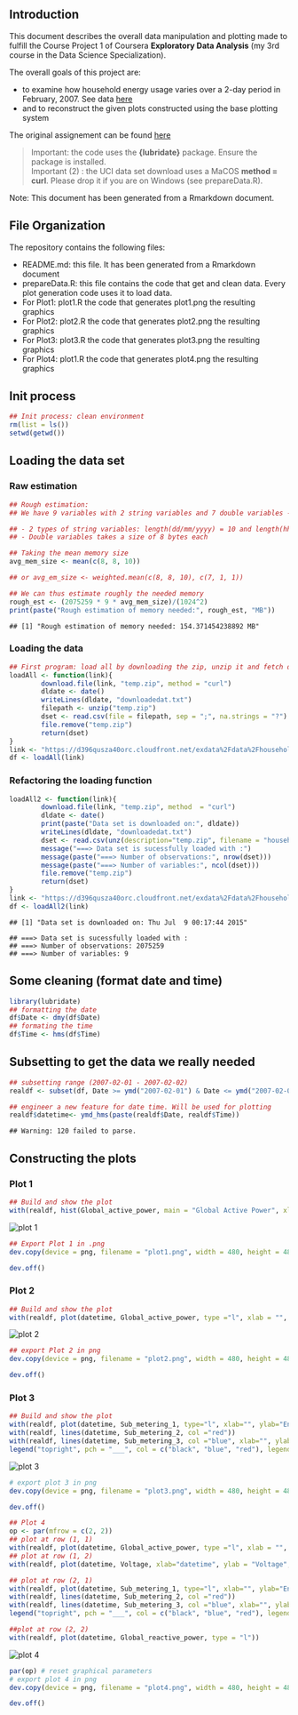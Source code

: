 ## Introduction

This document describes the overall data manipulation and plotting made to fulfill the Course Project 1 of Coursera __Exploratory Data Analysis__ (my 3rd course in the Data Science Specialization).

The overall goals of this project are:    
* to examine how household energy usage varies over a 2-day period in February, 2007. See data [here]("https://d396qusza40orc.cloudfront.net/exdata%2Fdata%2Fhousehold_power_consumption.zip") 
* and to reconstruct the given plots constructed using the base plotting system 

The original assignement can be found [here](https://github.com/rdpeng/ExData_Plotting1/blob/master/README.md)

> Important: the code uses the __{lubridate}__ package. Ensure the package is installed.  
> Important (2) : the UCI data set download uses a MaCOS __method = curl__. Please drop it if you are on Windows (see prepareData.R). 

Note: This document has been generated from a Rmarkdown document.

## File Organization
The repository contains the following files:
* README.md: this file. It has been generated from a Rmarkdown document
* prepareData.R: this file contains the code that get and clean data. Every plot generation code uses it to load data.
* For Plot1: plot1.R the code that generates plot1.png the resulting graphics
* For Plot2: plot2.R the code that generates plot2.png the resulting graphics
* For Plot3: plot3.R the code that generates plot3.png the resulting graphics
* For Plot4: plot1.R the code that generates plot4.png the resulting graphics
 

## Init process 

```r
## Init process: clean environment
rm(list = ls())
setwd(getwd())
```
## Loading the data set

### Raw estimation

```r
## Rough estimation:
## We have 9 variables with 2 string variables and 7 double variables -- I choose 'double' for a pessimistic calculation:

## - 2 types of string variables: length(dd/mm/yyyy) = 10 and length(hh:mm:ss) = 8"
## - Double variables takes a size of 8 bytes each 

## Taking the mean memory size 
avg_mem_size <- mean(c(8, 8, 10))

## or avg_em_size <- weighted.mean(c(8, 8, 10), c(7, 1, 1))

## We can thus estimate roughly the needed memory
rough_est <- (2075259 * 9 * avg_mem_size)/(1024^2)
print(paste("Rough estimation of memory needed:", rough_est, "MB"))
```

```
## [1] "Rough estimation of memory needed: 154.371454238892 MB"
```

### Loading the data

```r
## First program: load all by downloading the zip, unzip it and fetch data
loadAll <- function(link){
        download.file(link, "temp.zip", method = "curl")
        dldate <- date()
        writeLines(dldate, "downloadedat.txt")
        filepath <- unzip("temp.zip")
        dset <- read.csv(file = filepath, sep = ";", na.strings = "?") 
        file.remove("temp.zip")
        return(dset)
}
link <- "https://d396qusza40orc.cloudfront.net/exdata%2Fdata%2Fhousehold_power_consumption.zip"
df <- loadAll(link)
```
### Refactoring the loading function
 
```r
loadAll2 <- function(link){
        download.file(link, "temp.zip", method  = "curl")
        dldate <- date()
        print(paste("Data set is downloaded on:", dldate))
        writeLines(dldate, "downloadedat.txt")
        dset <- read.csv(unz(description="temp.zip", filename = "household_power_consumption.txt"), sep = ";", na.strings = "?")
        message("===> Data set is sucessfully loaded with :")
        message(paste("===> Number of observations:", nrow(dset)))
        message(paste("===> Number of variables:", ncol(dset)))
        file.remove("temp.zip")
        return(dset)
}
link <- "https://d396qusza40orc.cloudfront.net/exdata%2Fdata%2Fhousehold_power_consumption.zip"
df <- loadAll2(link)
```

```
## [1] "Data set is downloaded on: Thu Jul  9 00:17:44 2015"
```

```
## ===> Data set is sucessfully loaded with :
## ===> Number of observations: 2075259
## ===> Number of variables: 9
```

## Some cleaning (format date and time)

```r
library(lubridate)
## formatting the date
df$Date <- dmy(df$Date)
## formating the time
df$Time <- hms(df$Time)
```

## Subsetting to get the data we really needed

```r
## subsetting range (2007-02-01 - 2007-02-02)
realdf <- subset(df, Date >= ymd("2007-02-01") & Date <= ymd("2007-02-02"))

## engineer a new feature for date time. Will be used for plotting
realdf$datetime<- ymd_hms(paste(realdf$Date, realdf$Time))
```

```
## Warning: 120 failed to parse.
```
## Constructing the plots

### Plot 1

```r
## Build and show the plot
with(realdf, hist(Global_active_power, main = "Global Active Power", xlab = "Global Active Power (kilowatts)", col = "red"))
```

![plot 1](plot1.png) 

```r
## Export Plot 1 in .png
dev.copy(device = png, filename = "plot1.png", width = 480, height = 480)
```


```r
dev.off()
```

### Plot 2


```r
## Build and show the plot
with(realdf, plot(datetime, Global_active_power, type ="l", xlab = "", ylab = "Global Active Power (kilowatts)"))
```

![plot 2](plot2.png) 

```r
## export Plot 2 in png
dev.copy(device = png, filename = "plot2.png", width = 480, height = 480)
```


```r
dev.off()
```

### Plot 3

```r
## Build and show the plot
with(realdf, plot(datetime, Sub_metering_1, type="l", xlab="", ylab="Energy sub metering"))
with(realdf, lines(datetime, Sub_metering_2, col ="red"))
with(realdf, lines(datetime, Sub_metering_3, col ="blue", xlab="", ylab=""))
legend("topright", pch = "___", col = c("black", "blue", "red"), legend = c("Sub_metering_1", "Sub_metering_2", "Sub_metering_3"))
```

![plot 3](plot3.png) 

```r
# export plot 3 in png
dev.copy(device = png, filename = "plot3.png", width = 480, height = 480)
```


```r
dev.off()
```



```r
## Plot 4
op <- par(mfrow = c(2, 2))
## plot at row (1, 1)
with(realdf, plot(datetime, Global_active_power, type ="l", xlab = "", ylab = "Global Active Power (kilowatts)"))
## plot at row (1, 2)
with(realdf, plot(datetime, Voltage, xlab="datetime", ylab = "Voltage", type = "l"))

## plot at row (2, 1)
with(realdf, plot(datetime, Sub_metering_1, type="l", xlab="", ylab="Energy sub metering"))
with(realdf, lines(datetime, Sub_metering_2, col ="red"))
with(realdf, lines(datetime, Sub_metering_3, col ="blue", xlab="", ylab=""))
legend("topright", pch = "___", col = c("black", "blue", "red"), legend = c("Sub_metering_1", "Sub_metering_2", "Sub_metering_3"))

##plot at row (2, 2)
with(realdf, plot(datetime, Global_reactive_power, type = "l"))
```

![plot 4](plot4.png) 

```r
par(op) # reset graphical parameters
# export plot 4 in png
dev.copy(device = png, filename = "plot4.png", width = 480, height = 480)
```

```r
dev.off()
```

